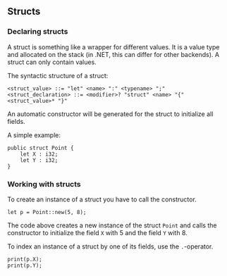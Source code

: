 ## Structs

### Declaring structs
A struct is something like a wrapper for different values. It is a value type and allocated on the stack (in .NET, this can differ for other backends). A struct can only contain values. 

The syntactic structure of a struct:
```ebnf
<struct_value> ::= "let" <name> ":" <typename> ";"
<struct_declaration> ::= <modifier>? "struct" <name> "{" <struct_value>* "}"
```

An automatic constructor will be generated for the struct to initialize all fields.

A simple example:
```sc
public struct Point {
    let X : i32;
    let Y : i32;
}
```

### Working with structs

To create an instance of a struct you have to call the constructor. 

```sc
let p = Point::new(5, 8);
```

The code above creates a new instance of the struct `Point` and calls the constructor to initialize the field `X` with 5 and the field `Y` with 8.

To index an instance of a struct by one of its fields, use the `.`-operator.

```sc
print(p.X);
print(p.Y);
```
